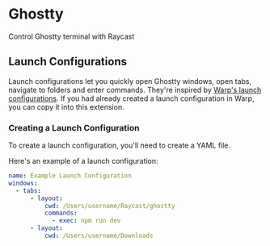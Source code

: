 # Ghostty

Control Ghostty terminal with Raycast

## Launch Configurations

Launch configurations let you quickly open Ghostty windows, open tabs, navigate to folders and enter commands. They're inspired by [Warp's launch configurations](https://docs.warp.dev/features/sessions/launch-configurations). If you had already created a launch configuration in Warp, you can copy it into this extension.

### Creating a Launch Configuration

To create a launch configuration, you'll need to create a YAML file.

Here's an example of a launch configuration:

```yaml
name: Example Launch Configuration
windows:
  - tabs:
      - layout:
          cwd: /Users/username/Raycast/ghostty
          commands:
            - exec: npm run dev
      - layout:
          cwd: /Users/username/Downloads
```
